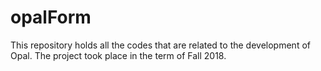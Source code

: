 # opalForm
This repository holds all the codes that are related to the development of Opal. The project took place in the term of Fall 2018. 

